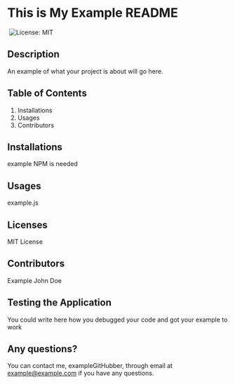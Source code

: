 
# This is My Example README
​
![License: MIT](https://img.shields.io/badge/License-MIT-yellow.svg)
​
## Description
An example of what your project is about will go here. 
​
​
## Table of Contents
1. Installations
2. Usages
3. Contributors
​
​
## Installations
example NPM is needed 
​
​
## Usages
example.js 
​
​
## Licenses
MIT License 
​
​
## Contributors
Example John Doe 
​
​
## Testing the Application
You could write here how you debugged your code and got your example to work 
​
​
## Any questions?
You can contact me, exampleGitHubber, through email at example@example.com if you have any questions.
